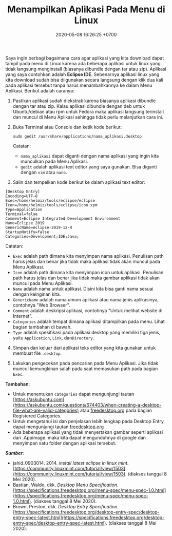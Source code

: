 ﻿---
layout: post
title: Menampilkan Aplikasi Pada Menu di Linux
date:   2020-05-08 16:26:25 +0700
categories: linux

---

Saya ingin berbagi bagaimana cara agar aplikasi yang kita download dapat tampil pada menu di Linux karena ada beberapa aplikasi untuk linux yang tidak langsung menginstall (biasanya dibundle dengan tar atau zip). Aplikasi yang saya contohkan adalah **Eclipse IDE**. Sebenarnya aplikasi linux yang kita download sudah bisa diigunakan secara langsung dengan klik dua kali pada aplikasi tersebut tanpa harus menambahkannya ke dalam Menu Aplikasi. Berikut adalah caranya:  
  
1.  Pastikan aplikasi sudah diekstrak karena biasanya aplikasi dibundle dengan tar atau zip. Kalau aplikasi dibundle dengan deb untuk Ubuntu/debian atau rpm untuk Fedora maka aplikasi langsung terinstall dan muncul di Menu Aplikasi sehingga tidak perlu melanjutkan cara ini.

2. Buka Terminal atau Console dan ketik kode berikut:  
    ```
    sudo gedit /usr/share/applications/nama_aplikasi.desktop
    ```
    Catatan:
    -   `nama_aplikasi` dapat diganti dengan nama aplikasi yang ingin kita munculkan pada Menu Aplikasi.
	-   `gedit` adalah aplikasi text editor yang saya gunakan. Bisa diganti dengan `vim` atau `nano`.

3. Salin dan tempelkan kode berikut ke dalam aplikasi text editor:  
```
[Desktop Entry]
Encoding=UTF-8
Exec=/home/helmiz/tools/eclipse/eclipse
Icon=/home/helmiz/tools/eclipse/icon.xpm
Type=Application
Terminal=false
Comment=Eclipse Integrated Development Environment
Name=Eclipse 2019
GenericName=eclipse-2019-12-R
StartupNotify=false
Categories=Development;IDE;Java;
```
Catatan:
-   `Exec` adalah path dimana kita menyimpan nama aplikasi. Penulisan path harus jelas dan benar jika tidak maka aplikasi tidak akan muncul pada Menu Aplikasi.
-   `Icon` adalah path dimana kita menyimpan icon untuk aplikasi. Penulisan path harus jelas dan benar jika tidak maka gambar aplikasi tidak akan muncul pada Menu Aplikasi.
-   `Name` adalah nama untuk aplikasi. Disini kita bisa ganti nama sesuai dengan keinginan kita.
-   `GenericName` adalah nama umum aplikasi atau nama jenis aplikasinya, contohnya "Web Browser".
-   `Comment` adalah deskripsi aplikasi, contohnya "Untuk melihat website di Internet".
-   `Categories` adalah tempat dimana aplikasi ditampilkan pada menu. Lihat bagian tambahan di bawah.
- `Type` adalah spesifikasi pada aplikasi desktop yang memiliki tiga jenis, yaitu `Application`, `Link`, dan`Directory`.

4. Simpan dan keluar dari aplikasi teks editor yang kita gunakan untuk membuat file `.desktop`.

5. Lakukan pengecekan pada pencarian pada Menu Aplikasi. Jika tidak muncul kemungkinan salah pada saat memasukan path pada bagian `Exec`.

**Tambahan**:
-   Untuk menentukan `categories` dapat mengunjungi tautan [https://askubuntu.com](https://askubuntu.com/questions/674403/when-creating-a-desktop-file-what-are-valid-categories) atau [freedesktop.org](https://specifications.freedesktop.org/menu-spec/menu-spec-1.0.html) pada bagian Registered Categories.
- Untuk mengetahui isi dan penjelasan lebih lengkap pada Desktop Entry dapat mengunjungi tautan [freedesktop.org](https://specifications.freedesktop.org/desktop-entry-spec/desktop-entry-spec-latest.html)
-  Ada beberapa aplikasi yang tidak menyertakan gambar seperti aplikasi dari .Appimage. maka kita dapat mengunduhnya di google dan menyimpan satu folder dengan aplikasi tersebut.

_**Sumber**_:  
- jahid_0903014. 2014. _install latest eclipse in linux mint_. [https://community.linuxmint.com/tutorial/view/1503](https://community.linuxmint.com/tutorial/view/1503). (diakses tanggal 8 Mei 2020).
- Bastian, Waldo, dkk. _Desktop Menu Specification_. [https://specifications.freedesktop.org/menu-spec/menu-spec-1.0.html](https://specifications.freedesktop.org/menu-spec/menu-spec-1.0.html). (diakses tanggal 8 Mei 2020).
- Brown, Preston, dkk. _Desktop Entry Specification_. [https://specifications.freedesktop.org/desktop-entry-spec/desktop-entry-spec-latest.html](https://specifications.freedesktop.org/desktop-entry-spec/desktop-entry-spec-latest.html). (diakses tanggal 8 Mei 2020).
